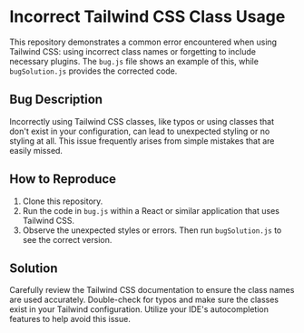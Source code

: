 # Incorrect Tailwind CSS Class Usage

This repository demonstrates a common error encountered when using Tailwind CSS: using incorrect class names or forgetting to include necessary plugins.  The `bug.js` file shows an example of this, while `bugSolution.js` provides the corrected code.

## Bug Description
Incorrectly using Tailwind CSS classes, like typos or using classes that don't exist in your configuration, can lead to unexpected styling or no styling at all.  This issue frequently arises from simple mistakes that are easily missed.

## How to Reproduce
1. Clone this repository.
2. Run the code in `bug.js` within a React or similar application that uses Tailwind CSS.
3. Observe the unexpected styles or errors.  Then run `bugSolution.js` to see the correct version.

## Solution
Carefully review the Tailwind CSS documentation to ensure the class names are used accurately. Double-check for typos and make sure the classes exist in your Tailwind configuration.  Utilize your IDE's autocompletion features to help avoid this issue.